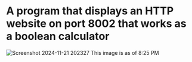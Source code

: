 # A program that displays an HTTP website on port 8002 that works as a boolean calculator

![Screenshot 2024-11-21 202327](https://github.com/user-attachments/assets/4c35ad1a-70f3-4acf-9830-a923ab2b5ba6)
This image is as of 
8:25 PM
